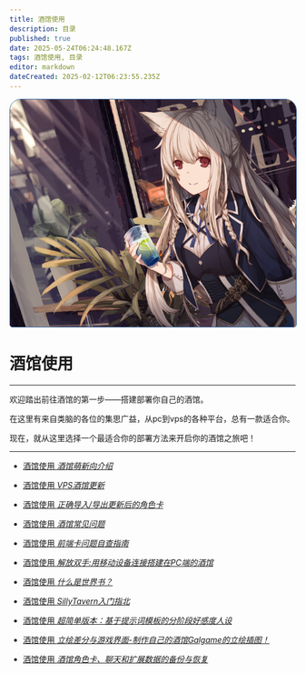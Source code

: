 ```yaml
---
title: 酒馆使用
description: 目录
published: true
date: 2025-05-24T06:24:48.167Z
tags: 酒馆使用, 目录
editor: markdown
dateCreated: 2025-02-12T06:23:55.235Z
---
```


<div id="page-root-div" style="position: relative; width: 100%; height: 50%; text-align: center;">
    <!-- 背景图片 -->
    <img src="/all_upload_files_should_in_here/index/st_tutorial_index.jpg" alt="封面图" id="cover-image" style="width: 100%; height: 400px; object-fit: cover; object-position: 50% 30%;filter: blur(0.7px); border-radius: 20px 20px 5px 5px; border: 1px solid rgba(52, 100, 158);">
</div>


# 酒馆使用
---
欢迎踏出前往酒馆的第一步——搭建部署你自己的酒馆。

在这里有来自类脑的各位的集思广益，从pc到vps的各种平台，总有一款适合你。

现在，就从这里选择一个最适合你的部署方法来开启你的酒馆之旅吧！

---

<ul class="links-list">
  <li>
    <a href="/智识库/类脑教程/酒馆使用/酒馆介绍" class="is-internal-link is-valid-page">酒馆使用
      <em>酒馆萌新向介绍</em>
    </a>
  </li>
</ul>

<ul class="links-list">
  <li>
    <a href="/智识库/类脑教程/酒馆使用/VPS酒馆更新" class="is-internal-link is-valid-page">酒馆使用
      <em>VPS酒馆更新</em>
    </a>
  </li>
</ul>

<ul class="links-list">
  <li>
    <a href="/智识库/类脑教程/酒馆使用/正确导入导出更新后的角色卡" class="is-internal-link is-valid-page">酒馆使用
      <em>正确导入/导出更新后的角色卡</em>
    </a>
  </li>
</ul>

<ul class="links-list">
  <li>
    <a href="/智识库/类脑教程/酒馆使用/酒馆常见问题" class="is-internal-link is-valid-page">酒馆使用
      <em>酒馆常见问题</em>
    </a>
  </li>
</ul>

<ul class="links-list">
  <li>
    <a href="/智识库/类脑教程/酒馆使用/前端卡问题自查指南" class="is-internal-link is-valid-page">酒馆使用
      <em>前端卡问题自查指南</em>
    </a>
  </li>
</ul>

<ul class="links-list">
  <li>
    <a href="/智识库/类脑教程/酒馆使用/解放双手-用移动设备连接搭建在PC端的酒馆" class="is-internal-link is-valid-page">酒馆使用
      <em>解放双手:用移动设备连接搭建在PC端的酒馆</em>
    </a>
  </li>
</ul>

<ul class="links-list">
  <li>
    <a href="/智识库/类脑教程/酒馆使用/世界书" class="is-internal-link is-valid-page">酒馆使用
      <em>什么是世界书？</em>
    </a>
  </li>
</ul>

<ul class="links-list">
  <li>
    <a href="/智识库/类脑教程/酒馆使用/SillyTavern入门指北" class="is-internal-link is-valid-page">酒馆使用
      <em>SillyTavern入门指北</em>
    </a>
  </li>
</ul>

<ul class="links-list">
  <li>
    <a href="/智识库/类脑教程/酒馆使用/超简单版本：基于提示词模板的分阶段好感度人设" class="is-internal-link is-valid-page">酒馆使用
      <em>超简单版本：基于提示词模板的分阶段好感度人设</em>
    </a>
  </li>
</ul>

<ul class="links-list">
  <li>
    <a href="/智识库/类脑教程/酒馆使用/立绘差分与游戏界面-制作自己的酒馆Galgame的立绘插图！" class="is-internal-link is-valid-page">酒馆使用
      <em>立绘差分与游戏界面-制作自己的酒馆Galgame的立绘插图！</em>
    </a>
  </li>
</ul>

<ul class="links-list">
  <li>
    <a href="/智识库/sandbox/Y゙゙゙/酒馆角色卡，聊天，扩展数据的备份与恢复" class="is-internal-link is-valid-page">酒馆使用
      <em>酒馆角色卡、聊天和扩展数据的备份与恢复</em>
    </a>
  </li>
</ul>